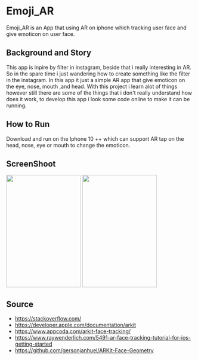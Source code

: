 # Emoji_AR

Emoji_AR is an App that using AR on iphone which tracking user face and give emoticon
on user face.

## Background and Story
This app is inpire by filter in instagram, beside that i really interesting in AR. So in the spare time i just wandering how to create something like the filter
in the instagram. In this app it just a simple AR app that give emoticon on the eye, nose, mouth ,and head. With this project i learn alot of things however 
still there are some of the things that i don't really understand how does it work, to develop this app i look some code online to make it can be running. 

## How to Run 
Download and run on the Iphone 10 ++ which can support AR
tap on the head, nose, eye or mouth to change the emoticon.

## ScreenShoot
<img src="https://github.com/KelvinAoe/Emoji_AR/blob/master/1.PNG" data-canonical-src="https://github.com/KelvinAoe/Emoji_AR/blob/master/1.PNG" width="200" height="300" />     <img src="https://github.com/KelvinAoe/Emoji_AR/blob/master/2.PNG" data-canonical-src="https://github.com/KelvinAoe/Emoji_AR/blob/master/2.PNG" width="200" height="300" />

## Source 
- https://stackoverflow.com/ 
- https://developer.apple.com/documentation/arkit 
- https://www.appcoda.com/arkit-face-tracking/  
- https://www.raywenderlich.com/5491-ar-face-tracking-tutorial-for-ios-getting-started  
- https://github.com/gersonjanhuel/ARKit-Face-Geometry 
